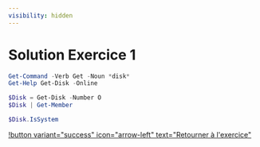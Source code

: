 ```yaml
---
visibility: hidden
---
```

# Solution Exercice 1

```powershell
Get-Command -Verb Get -Noun *disk*
Get-Help Get-Disk -Online

$Disk = Get-Disk -Number O
$Disk | Get-Member

$Disk.IsSystem
```


[!button variant="success" icon="arrow-left" text="Retourner à l'exercice"](exercice1.md)
